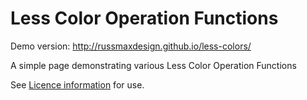 # Less Color Operation Functions

Demo version: http://russmaxdesign.github.io/less-colors/

A simple page demonstrating various Less Color Operation Functions

See [Licence information](LICENCE) for use.
